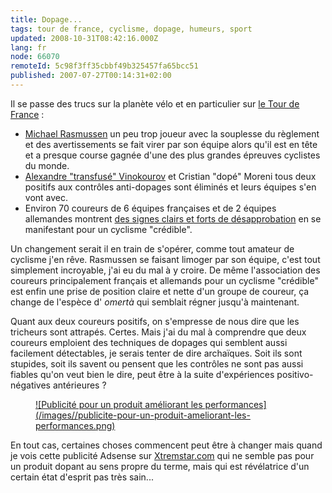 ```yaml
---
title: Dopage...
tags: tour de france, cyclisme, dopage, humeurs, sport
updated: 2008-10-31T08:42:16.000Z
lang: fr
node: 66070
remoteId: 5c98f3ff35cbbf49b325457fa65bcc51
published: 2007-07-27T00:14:31+02:00
---
```


Il se passe des trucs sur la planète vélo et en particulier sur [le Tour de France](http://www.letour.fr/) :

* [Michael Rasmussen](http://www.feltet.dk/michaelrasmussen/news.php) un peu trop joueur avec la souplesse du règlement et des avertissements se fait virer par son équipe alors qu'il est en tête et a presque course gagnée d'une des plus grandes épreuves cyclistes du monde.
* [Alexandre &quot;transfusé&quot; Vinokourov](http://www.alexander-vinokourov.com/) et Cristian &quot;dopé&quot; Moreni tous deux positifs aux contrôles anti-dopages sont éliminés et leurs équipes s'en vont avec.
* Environ 70 coureurs de 6 équipes françaises et de 2 équipes allemandes montrent [des signes clairs et forts de désapprobation](http://www.lequipe.fr/Cyclisme/breves2007/20070725_111941Dev.html) en se manifestant pour un cyclisme &quot;crédible&quot;.


Un changement serait il en train de s'opérer, comme tout amateur de cyclisme j'en rêve. Rasmussen se faisant limoger par son équipe, c'est tout simplement incroyable, j'ai eu du mal à y croire. De même l'association des coureurs principalement français et allemands pour un cyclisme &quot;crédible&quot; est enfin une prise de position claire et nette d'un groupe de coureur, ça change de l'espèce d' *omertà* qui semblait régner jusqu'à maintenant.


Quant aux deux coureurs positifs, on s'empresse de nous dire que les tricheurs sont attrapés. Certes. Mais j'ai du mal à comprendre que deux coureurs emploient des techniques de dopages qui semblent aussi facilement détectables, je serais tenter de dire archaïques. Soit ils sont stupides, soit ils savent ou pensent que les contrôles ne sont pas aussi fiables qu'on veut bien le dire, peut être à la suite d'expériences positivo-négatives antérieures ?




<figure class="object-center"><a href="/images/publicite-pour-un-produit-ameliorant-les-performances.png">![Publicité pour un produit améliorant les performances](/images//publicite-pour-un-produit-ameliorant-les-performances.png)
</a></figure>





En tout cas, certaines choses commencent peut être à changer mais quand je vois cette publicité Adsense sur [Xtremstar.com](http://xtremstar.com) qui ne semble pas pour un produit dopant au sens propre du terme, mais qui est révélatrice d'un certain état d'esprit pas très sain...

